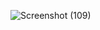 ![Screenshot (109)](https://user-images.githubusercontent.com/76200523/135930860-005b8533-9336-4245-9fc0-0f3138b7a3f7.png)

